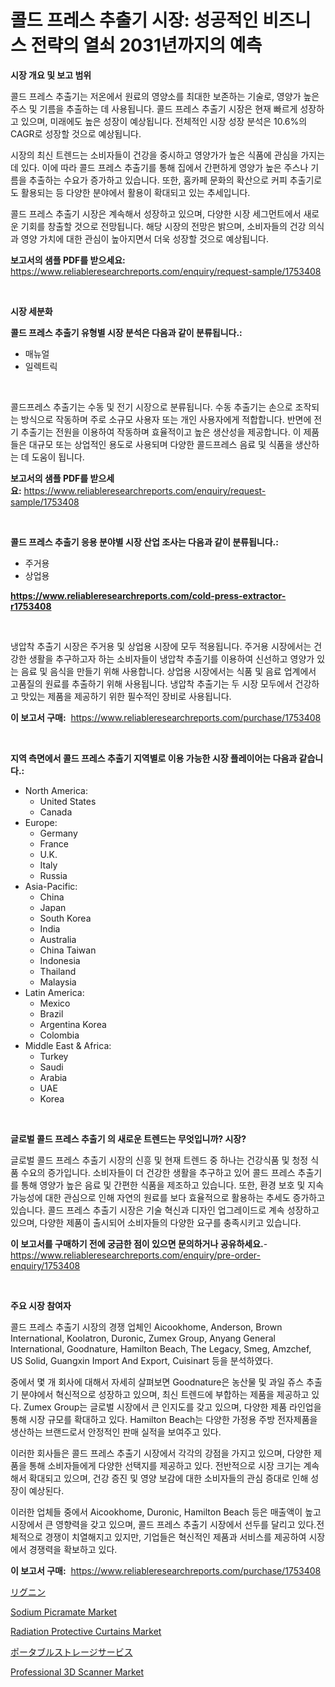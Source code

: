 <p><h1>콜드 프레스 추출기 시장: 성공적인 비즈니스 전략의 열쇠 2031년까지의 예측</h1></p><p><strong>시장 개요 및 보고 범위</strong></p>
<p><p>콜드 프레스 추출기는 저온에서 원료의 영양소를 최대한 보존하는 기술로, 영양가 높은 주스 및 기름을 추출하는 데 사용됩니다. 콜드 프레스 추출기 시장은 현재 빠르게 성장하고 있으며, 미래에도 높은 성장이 예상됩니다. 전체적인 시장 성장 분석은 10.6%의 CAGR로 성장할 것으로 예상됩니다.</p><p>시장의 최신 트렌드는 소비자들이 건강을 중시하고 영양가가 높은 식품에 관심을 가지는 데 있다. 이에 따라 콜드 프레스 추출기를 통해 집에서 간편하게 영양가 높은 주스나 기름을 추출하는 수요가 증가하고 있습니다. 또한, 홈카페 문화의 확산으로 커피 추출기로도 활용되는 등 다양한 분야에서 활용이 확대되고 있는 추세입니다.</p><p>콜드 프레스 추출기 시장은 계속해서 성장하고 있으며, 다양한 시장 세그먼트에서 새로운 기회를 창출할 것으로 전망됩니다. 해당 시장의 전망은 밝으며, 소비자들의 건강 의식과 영양 가치에 대한 관심이 높아지면서 더욱 성장할 것으로 예상됩니다.</p></p>
<p><strong>보고서의 샘플 PDF를 받으세요:</strong> <a href="https://www.reliableresearchreports.com/enquiry/request-sample/1753408">https://www.reliableresearchreports.com/enquiry/request-sample/1753408</a></p>
<p>&nbsp;</p>
<p><strong>시장 세분화</strong></p>
<p><strong>콜드 프레스 추출기 유형별 시장 분석은 다음과 같이 분류됩니다.:</strong></p>
<p><ul><li>매뉴얼</li><li>일렉트릭</li></ul></p>
<p>&nbsp;</p>
<p><p>콜드프레스 추출기는 수동 및 전기 시장으로 분류됩니다. 수동 추출기는 손으로 조작되는 방식으로 작동하며 주로 소규모 사용자 또는 개인 사용자에게 적합합니다. 반면에 전기 추출기는 전원을 이용하여 작동하며 효율적이고 높은 생산성을 제공합니다. 이 제품들은 대규모 또는 상업적인 용도로 사용되며 다양한 콜드프레스 음료 및 식품을 생산하는 데 도움이 됩니다.</p></p>
<p><strong>보고서의 샘플 PDF를 받으세요:</strong>&nbsp;<a href="https://www.reliableresearchreports.com/enquiry/request-sample/1753408">https://www.reliableresearchreports.com/enquiry/request-sample/1753408</a></p>
<p>&nbsp;</p>
<p><strong> 콜드 프레스 추출기 응용 분야별 시장 산업 조사는 다음과 같이 분류됩니다.:</strong></p>
<p><ul><li>주거용</li><li>상업용</li></ul></p>
<p><strong><a href="https://www.reliableresearchreports.com/cold-press-extractor-r1753408">https://www.reliableresearchreports.com/cold-press-extractor-r1753408</a></strong></p>
<p>&nbsp;</p>
<p><p>냉압착 추출기 시장은 주거용 및 상업용 시장에 모두 적용됩니다. 주거용 시장에서는 건강한 생활을 추구하고자 하는 소비자들이 냉압착 추출기를 이용하여 신선하고 영양가 있는 음료 및 음식을 만들기 위해 사용합니다. 상업용 시장에서는 식품 및 음료 업계에서 고품질의 원료를 추출하기 위해 사용됩니다. 냉압착 추출기는 두 시장 모두에서 건강하고 맛있는 제품을 제공하기 위한 필수적인 장비로 사용됩니다.</p></p>
<p><strong>이 보고서 구매:</strong>&nbsp; <a href="https://www.reliableresearchreports.com/purchase/1753408">https://www.reliableresearchreports.com/purchase/1753408</a></p>
<p>&nbsp;</p>
<p><strong>지역 측면에서 콜드 프레스 추출기 지역별로 이용 가능한 시장 플레이어는 다음과 같습니다.:</strong></p>
<p><ul>
    <li>
        North America:
        <ul>
            <li>United States</li>
            <li>Canada</li>
        </ul>
    </li>
    <li>
        Europe:
        <ul>
            <li>Germany</li>
            <li>France</li>
            <li>U.K.</li>
            <li>Italy</li>
            <li>Russia</li>
        </ul>
    </li>
    <li>
        Asia-Pacific:
        <ul>
            <li>China</li>
            <li>Japan</li>
            <li>South Korea</li>
            <li>India</li>
            <li>Australia</li>
            <li>China Taiwan</li>
            <li>Indonesia</li>
            <li>Thailand</li>
            <li>Malaysia</li>
        </ul>
    </li>
    <li>
        Latin America:
        <ul>
            <li>Mexico</li>
            <li>Brazil</li>
            <li>Argentina Korea</li>
            <li>Colombia</li>
        </ul>
    </li>
    <li>
        Middle East & Africa:
        <ul>
            <li>Turkey</li>
            <li>Saudi</li>
            <li>Arabia</li>
            <li>UAE</li>
            <li>Korea</li>
        </ul>
    </li>
    </ul></p>
<p>&nbsp;</p>
<p><strong>글로벌 콜드 프레스 추출기 의 새로운 트렌드는 무엇입니까? 시장?</strong></p>
<p><p>글로벌 콜드 프레스 추출기 시장의 신흥 및 현재 트렌드 중 하나는 건강식품 및 청정 식품 수요의 증가입니다. 소비자들이 더 건강한 생활을 추구하고 있어 콜드 프레스 추출기를 통해 영양가 높은 음료 및 간편한 식품을 제조하고 있습니다. 또한, 환경 보호 및 지속 가능성에 대한 관심으로 인해 자연의 원료를 보다 효율적으로 활용하는 추세도 증가하고 있습니다. 콜드 프레스 추출기 시장은 기술 혁신과 디자인 업그레이드로 계속 성장하고 있으며, 다양한 제품이 출시되어 소비자들의 다양한 요구를 충족시키고 있습니다.</p></p>
<p><strong>이 보고서를 구매하기 전에 궁금한 점이 있으면 문의하거나 공유하세요.</strong>- <a href="https://www.reliableresearchreports.com/enquiry/pre-order-enquiry/1753408">https://www.reliableresearchreports.com/enquiry/pre-order-enquiry/1753408</a></p>
<p>&nbsp;</p>
<p><strong>주요 시장 참여자</strong></p>
<p><p>콜드 프레스 추출기 시장의 경쟁 업체인 Aicookhome, Anderson, Brown International, Koolatron, Duronic, Zumex Group, Anyang General International, Goodnature, Hamilton Beach, The Legacy, Smeg, Amzchef, US Solid, Guangxin Import And Export, Cuisinart 등을 분석하였다. </p><p>중에서 몇 개 회사에 대해서 자세히 살펴보면 Goodnature은 농산물 및 과일 쥬스 추출기 분야에서 혁신적으로 성장하고 있으며, 최신 트렌드에 부합하는 제품을 제공하고 있다. Zumex Group는 글로벌 시장에서 큰 인지도를 갖고 있으며, 다양한 제품 라인업을 통해 시장 규모를 확대하고 있다. Hamilton Beach는 다양한 가정용 주방 전자제품을 생산하는 브랜드로서 안정적인 판매 실적을 보여주고 있다. </p><p>이러한 회사들은 콜드 프레스 추출기 시장에서 각각의 강점을 가지고 있으며, 다양한 제품을 통해 소비자들에게 다양한 선택지를 제공하고 있다. 전반적으로 시장 크기는 계속해서 확대되고 있으며, 건강 증진 및 영양 보감에 대한 소비자들의 관심 증대로 인해 성장이 예상된다. </p><p>이러한 업체들 중에서 Aicookhome, Duronic, Hamilton Beach 등은 매출액이 높고 시장에서 큰 영향력을 갖고 있으며, 콜드 프레스 추출기 시장에서 선두를 달리고 있다.전체적으로 경쟁이 치열해지고 있지만, 기업들은 혁신적인 제품과 서비스를 제공하여 시장에서 경쟁력을 확보하고 있다.</p></p>
<p><strong>이 보고서 구매:</strong>&nbsp;&nbsp;<a href="https://www.reliableresearchreports.com/purchase/1753408">https://www.reliableresearchreports.com/purchase/1753408</a></p>
<p><p><a href="https://medium.com/@reyeshowell655/%E3%83%AA%E3%82%B0%E3%83%8B%E3%83%B3%E5%B8%82%E5%A0%B4%E3%81%AF-%E5%B8%82%E5%A0%B4%E3%82%B7%E3%82%A7%E3%82%A2-%E5%B8%82%E5%A0%B4%E3%83%88%E3%83%AC%E3%83%B3%E3%83%89-%E5%B8%82%E5%A0%B4%E6%88%90%E9%95%B7%E3%81%AB%E9%96%A2%E3%81%99%E3%82%8B%E6%83%85%E5%A0%B1%E3%82%92%E6%8F%90%E4%BE%9B%E3%81%97%E3%81%BE%E3%81%99-dcf8d0dc1d12">リグニン</a></p><p><a href="https://issuu.com/reportprime-2/docs/sodium-picramate-market-size-2030.pptx">Sodium Picramate Market</a></p><p><a href="https://www.linkedin.com/pulse/analyzing-radiation-protective-curtains-market-global-industry-ivyse?trackingId=BHBe30RrJDbkN5jGtcAI%2BQ%3D%3D">Radiation Protective Curtains Market</a></p><p><a href="https://github.com/roulaayoub-saad/Market-Research-Report-List-1/blob/main/177389428159.md">ポータブルストレージサービス</a></p><p><a href="https://github.com/luckyshygirl/Market-Research-Report-List-4/blob/main/professional-3d-scanner-market.md">Professional 3D Scanner Market</a></p></p>